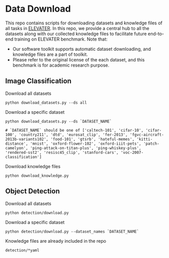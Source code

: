 # Data Download
This repo contains scripts for downloading datasets and knowledge files of all tasks in [ELEVATER](https://computer-vision-in-the-wild.github.io/ELEVATER/). In this repo, we provide a central hub to all the datasets along with our collected knowledge files to facilitate future end-to-end training on ELEVATER benchmark. Note that:

- Our software toolkit supports automatic dataset downloading, and knowledge files are a part of toolkit.
- Please refer to the original license of the each dataset, and this benchmark is for academic research purpose.


## Image Classification

Download all datasets
```Shell
python download_datasets.py --ds all
```

Download a specific dataset

```Shell
python download_datasets.py --ds `DATASET_NAME`

# `DATASET_NAME` should be one of ['caltech-101', 'cifar-10', 'cifar-100', 'country211', 'dtd', 'eurosat_clip', 'fer-2013', 'fgvc-aircraft-2013b-variants102', 'food-101', 'gtsrb', 'hateful-memes', 'kitti-distance', 'mnist', 'oxford-flower-102', 'oxford-iiit-pets', 'patch-camelyon', 'ping-attack-on-titan-plus', 'ping-whiskey-plus', 'rendered-sst2', 'resisc45_clip', 'stanford-cars', 'voc-2007-classification']
```

Download knowledge files

```Shell
python download_knowledge.py
```

## Object Detection

Download all datasets
```
python detection/download.py
```

Download a specific dataset
```
python detection/download.py --dataset_names `DATASET_NAME`
```

Knowledge files are already included in the repo
```
detection/*yaml
```
